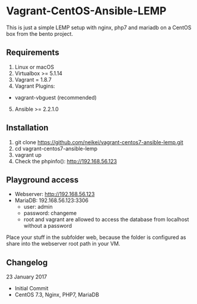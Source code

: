 # Vagrant-CentOS-Ansible-LEMP

This is just a simple LEMP setup with nginx, php7 and mariadb on a CentOS box from the bento project.

## Requirements
1. Linux or macOS
2. Virtualbox >= 5.1.14
3. Vagrant = 1.8.7
4. Vagrant Plugins:
 - vagrant-vbguest (recommended)
5. Ansible >= 2.2.1.0

## Installation
1. git clone https://github.com/neikei/vagrant-centos7-ansible-lemp.git
2. cd vagrant-centos7-ansible-lemp
3. vagrant up
4. Check the phpinfo(): http://192.168.56.123

## Playground access

 - Webserver: http://192.168.56.123
 - MariaDB: 192.168.56.123:3306
   - user: admin
   - password: changeme
   - root and vagrant are allowed to access the database from localhost without a password

Place your stuff in the subfolder web, because the folder is configured as share into the webserver root path in your VM.

## Changelog
23 January 2017
 - Initial Commit
 - CentOS 7.3, Nginx, PHP7, MariaDB
